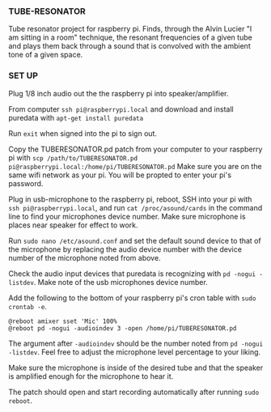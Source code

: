 ### TUBE-RESONATOR
Tube resonator project for raspberry pi. Finds, through the Alvin Lucier "I am sitting in a room" technique, the resonant frequencies of a given tube and plays them back through a sound that is convolved with the ambient tone of a given space.

### SET UP

Plug 1/8 inch audio out the the raspberry pi into speaker/amplifier.

From computer `ssh pi@raspberrypi.local` and download and install puredata with `apt-get install puredata`

Run `exit` when signed into the pi to sign out.

Copy the TUBERESONATOR.pd patch from your computer to your raspberry pi with 
`scp /path/to/TUBERESONATOR.pd pi@raspberrypi.local:/home/pi/TUBERESONATOR.pd`
Make sure you are on the same wifi network as your pi. You will be propted to enter your pi's password.

Plug in usb-microphone to the raspberry pi, reboot, SSH into your pi with `ssh pi@raspberrypi.local`, and run `cat /proc/asound/cards` in the command line to find your microphones device number. Make sure microphone is places near speaker for effect to work.

Run `sudo nano /etc/asound.conf` and set the default sound device to that of the microphone by replacing the audio device number with the device number of the microphone noted from above.

Check the audio input devices that puredata is recognizing with
`pd -nogui -listdev`. Make note of the usb microphones device number.

Add the following to the bottom of your raspberry pi's cron table with `sudo crontab -e`.

```
@reboot amixer sset 'Mic' 100%
@reboot pd -nogui -audioindev 3 -open /home/pi/TUBERESONATOR.pd
```
The argument after `-audioindev` should be the number noted from `pd -nogui -listdev`.
Feel free to adjust the microphone level percentage to your liking.

Make sure the microphone is inside of the desired tube and that the speaker is amplified enough for the microphone to hear it.

The patch should open and start recording automatically after running `sudo reboot`.
